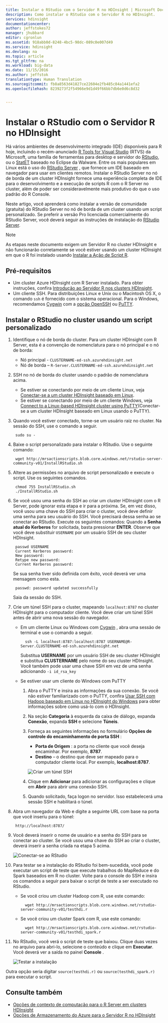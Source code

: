 ```yaml
---
title: Instalar o RStudio com o Servidor R no HDInsight | Microsoft Docs
description: Como instalar o RStudio com o Servidor R no HDInsight.
services: hdinsight
documentationcenter: 
author: jeffstokes72
manager: jhubbard
editor: cgronlun
ms.assetid: 918abb0d-8248-4bc5-98dc-089c0e007d49
ms.service: hdinsight
ms.devlang: na
ms.topic: article
ms.tgt_pltfrm: na
ms.workload: big-data
ms.date: 11/15/2016
ms.author: jeffstok
translationtype: Human Translation
ms.sourcegitcommit: fb8a8563d41827ce22604e2fb485c84a1441efa2
ms.openlocfilehash: 8239273f2f54966e9d1d49f66bb7db6e0d6c8d32


---
```

# <a name="installing-rstudio-with-r-server-on-hdinsight"></a>Instalar o RStudio com o Servidor R no HDInsight
Há vários ambientes de desenvolvimento integrado (IDE) disponíveis para R hoje, incluindo o recém-anunciado [R Tools for Visual Studio](https://www.visualstudio.com/en-us/features/rtvs-vs.aspx) (RTVS) da Microsoft, uma família de ferramentas para desktop e servidor do [RStudio](https://www.rstudio.com/products/rstudio-server/), ou o [StatET](http://www.walware.de/goto/statet) baseado no Eclipse da Walware. Entre os mais populares em Linux está o uso do [RStudio Server](https://www.rstudio.com/products/rstudio-server/) , que fornece um IDE baseado em navegador para usar em clientes remotos.  Instalar o RStudio Server no nó de borda de um cluster HDInsight fornece uma experiência completa de IDE para o desenvolvimento e a execução de scripts R com o R Server no cluster, além de poder ser consideravelmente mais produtivo do que o uso padrão do R Console.

Neste artigo, você aprenderá como instalar a versão de comunidade (gratuita) do RStudio Server no nó de borda de um cluster usando um script personalizado. Se preferir a versão Pro licenciada comercialmente do RStudio Server, você deverá seguir as instruções de instalação do [RStudio Server](https://www.rstudio.com/products/rstudio/download-server/).

> [!NOTE]
> As etapas neste documento exigem um Servidor R no cluster HDInsight e não funcionarão corretamente se você estiver usando um cluster HDInsight em que o R foi instalado usando [Instalar a Ação de Script R](hdinsight-hadoop-r-scripts-linux.md).
> 
> 

## <a name="prerequisites"></a>Pré-requisitos
* Um cluster Azure HDInsight com R Server instalado. Para obter instruções, confira [Introdução ao Servidor R nos clusters HDInsight](hdinsight-hadoop-r-server-get-started.md).
* Um cliente SSH. Para distribuições Linux e Unix ou o Macintosh OS X, o comando `ssh` é fornecido com o sistema operacional. Para o Windows, recomendamos [Cygwin](http://www.redhat.com/services/custom/cygwin/) com a [opção OpenSSH](https://www.youtube.com/watch?v=CwYSvvGaiWU) ou [PuTTY](http://www.chiark.greenend.org.uk/~sgtatham/putty/download.html).  

## <a name="install-rstudio-on-the-cluster-using-a-custom-script"></a>Instalar o RStudio no cluster usando um script personalizado
1. Identifique o nó de borda do cluster. Para um cluster HDInsight com R Server, esta é a convenção de nomenclatura para o nó principal e o nó de borda:
   
   * Nó principal - `CLUSTERNAME-ed-ssh.azurehdinsight.net`
   * Nó de borda – `R-Server.CLUSTERNAME-ed-ssh.azurehdinsight.net` 
2. SSH no nó de borda do cluster usando o padrão de nomenclatura acima. 
   
   * Se estiver se conectando por meio de um cliente Linux, veja [Conectar-se a um cluster HDInsight baseado em Linux](hdinsight-hadoop-linux-use-ssh-unix.md).
   * Se estiver se conectando por meio de um cliente Windows, veja [Connect to a Linux-based HDInsight cluster using PuTTY](hdinsight-hadoop-linux-use-ssh-windows.md)(Conectar-se a um cluster HDInsight baseado em Linux usando o PuTTY).
3. Quando você estiver conectado, torne-se um usuário raiz no cluster. Na sessão do SSH, use o comando a seguir.
   
        sudo su -
4. Baixe o script personalizado para instalar o RStudio. Use o seguinte comando:
   
        wget http://mrsactionscripts.blob.core.windows.net/rstudio-server-community-v01/InstallRStudio.sh
5. Altere as permissões no arquivo de script personalizado e execute o script. Use os seguintes comandos.
   
        chmod 755 InstallRStudio.sh
        ./InstallRStudio.sh
6. Se você usou uma senha do SSH ao criar um cluster HDInsight com o R Server, pode ignorar esta etapa e ir para a próxima. Se, em vez disso, você usou uma chave do SSH para criar o cluster, você deve definir uma senha para seu usuário do SSH. Você precisará dessa senha ao se conectar ao RStudio. Execute os seguintes comandos: Quando a **Senha atual do Kerberos** for solicitada, basta pressionar **ENTER**.  Observe que você deve substituir `USERNAME` por um usuário SSH de seu cluster HDInsight.
   
        passwd USERNAME
        Current Kerberos password:
        New password:
        Retype new password:
        Current Kerberos password:
   
    Se sua senha tiver sido definida com êxito, você deverá ver uma mensagem como esta.
   
        passwd: password updated successfully

    Saia da sessão do SSH.

1. Crie um túnel SSH para o cluster, mapeando `localhost:8787` no cluster HDInsight para o computador cliente. Você deve criar um túnel SSH antes de abrir uma nova sessão do navegador.
   
   * Em um cliente Linux ou Windows com [Cygwin](http://www.redhat.com/services/custom/cygwin/) , abra uma sessão de terminal e use o comando a seguir.
     
           ssh -L localhost:8787:localhost:8787 USERNAME@R-Server.CLUSTERNAME-ed-ssh.azurehdinsight.net
     
       Substitua **USERNAME** por um usuário SSH de seu cluster HDInsight e substitua **CLUSTERNAME** pelo nome do seu cluster HDInsight. Você também pode usar uma chave SSH em vez de uma senha adicionando `-i id_rsa_key`        
   * Se estiver usar um cliente do Windows com PuTTY
     
     1. Abra o PuTTY e insira as informações da sua conexão. Se você não estiver familiarizado com o PuTTY, confira [Usar SSH com Hadoop baseado em Linux no HDInsight do Windows](hdinsight-hadoop-linux-use-ssh-windows.md) para obter informações sobre como usá-lo com o HDInsight.
     2. Na seção **Categoria** à esquerda da caixa de diálogo, expanda **Conexão**, expanda **SSH** e selecione **Túneis**.
     3. Forneça as seguintes informações no formulário **Opções de controle do encaminhamento de porta SSH** :
        
        * **Porta de Origem** : a porta no cliente que você deseja encaminhar. Por exemplo, **8787**.
        * **Destino** – o destino que deve ser mapeado para o computador cliente local. Por exemplo, **localhost:8787**.
        
        ![Criar um túnel SSH](./media/hdinsight-hadoop-r-server-install-r-studio/createsshtunnel.png "Create an SSH tunnel")
     4. Clique em **Adicionar** para adicionar as configurações e clique em **Abrir** para abrir uma conexão SSH.
     5. Quando solicitado, faça logon no servidor. Isso estabelecerá uma sessão SSH e habilitará o túnel.
2. Abra um navegador da Web e digite a seguinte URL com base na porta que você inseriu para o túnel:
   
        http://localhost:8787/ 
3. Você deverá inserir o nome de usuário e a senha do SSH para se conectar ao cluster. Se você usou uma chave do SSH ao criar o cluster, deverá inserir a senha criada na etapa 5 acima.
   
    ![Conectar-se ao RStudio](./media/hdinsight-hadoop-r-server-install-r-studio/connecttostudio.png "Create an SSH tunnel")
4. Para testar se a instalação do RStudio foi bem-sucedida, você pode executar um script de teste que execute trabalhos do MapReduce e do Spark baseados em R no cluster. Volte para o console do SSH e insira os comandos a seguir para baixar o script de teste a ser executado no RStudio.
   
   * Se você criou um cluster Hadoop com R, use este comando:
     
           wget http://mrsactionscripts.blob.core.windows.net/rstudio-server-community-v01/testhdi.r
   * Se você criou um cluster Spark com R, use este comando:
     
           wget http://mrsactionscripts.blob.core.windows.net/rstudio-server-community-v01/testhdi_spark.r
5. No RStudio, você verá o script de teste que baixou. Clique duas vezes no arquivo para abri-lo, selecione o conteúdo e clique em **Executar**. Você deverá ver a saída no painel **Console** .
   
   ![Testar a instalação](./media/hdinsight-hadoop-r-server-install-r-studio/test-r-script.png "Test the installation")

Outra opção seria digitar `source(testhdi.r)` ou `source(testhdi_spark.r)` para executar o script.

## <a name="see-also"></a>Consulte também
* [Opções de contexto de computação para o R Server em clusters HDInsight](hdinsight-hadoop-r-server-compute-contexts.md)
* [Opções de Armazenamento do Azure para o Servidor R no HDInsight](hdinsight-hadoop-r-server-storage.md)




<!--HONumber=Nov16_HO3-->


